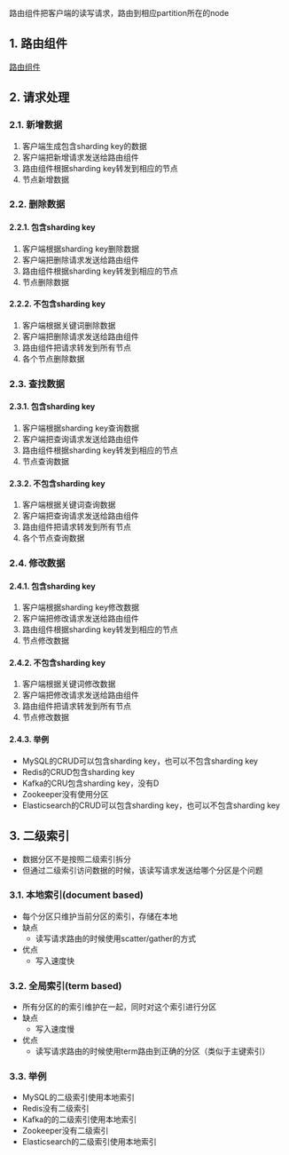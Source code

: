 路由组件把客户端的读写请求，路由到相应partition所在的node

## 1. 路由组件
[路由组件](分布式系统分区之路由组件.md)
## 2. 请求处理

### 2.1. 新增数据
1. 客户端生成包含sharding key的数据
2. 客户端把新增请求发送给路由组件
3. 路由组件根据sharding key转发到相应的节点
4. 节点新增数据
### 2.2. 删除数据
#### 2.2.1. 包含sharding key
1. 客户端根据sharding key删除数据
2. 客户端把删除请求发送给路由组件
3. 路由组件根据sharding key转发到相应的节点
4. 节点删除数据
#### 2.2.2. 不包含sharding key
1. 客户端根据关键词删除数据
2. 客户端把删除请求发送给路由组件
3. 路由组件把请求转发到所有节点
4. 各个节点删除数据
### 2.3. 查找数据
#### 2.3.1. 包含sharding key
1. 客户端根据sharding key查询数据
2. 客户端把查询请求发送给路由组件
3. 路由组件根据sharding key转发到相应的节点
4. 节点查询数据
#### 2.3.2. 不包含sharding key
1. 客户端根据关键词查询数据
2. 客户端把查询请求发送给路由组件
3. 路由组件把请求转发到所有节点
4. 各个节点查询数据
### 2.4. 修改数据
#### 2.4.1. 包含sharding key
1. 客户端根据sharding key修改数据
2. 客户端把修改请求发送给路由组件
3. 路由组件根据sharding key转发到相应的节点
4. 节点修改数据
#### 2.4.2. 不包含sharding key
1. 客户端根据关键词修改数据
2. 客户端把修改请求发送给路由组件
3. 路由组件把请求转发到所有节点
4. 节点修改数据
#### 2.4.3. 举例
- MySQL的CRUD可以包含sharding key，也可以不包含sharding key
- Redis的CRUD包含sharding key
- Kafka的CRU包含sharding key，没有D
- Zookeeper没有使用分区
- Elasticsearch的CRUD可以包含sharding key，也可以不包含sharding key


## 3. 二级索引
- 数据分区不是按照二级索引拆分
- 但通过二级索引访问数据的时候，该读写请求发送给哪个分区是个问题
### 3.1. 本地索引(document based)
- 每个分区只维护当前分区的索引，存储在本地
- 缺点
    - 读写请求路由的时候使用scatter/gather的方式
- 优点
    - 写入速度快
### 3.2. 全局索引(term based)
- 所有分区的的索引维护在一起，同时对这个索引进行分区
- 缺点
    - 写入速度慢
- 优点
    - 读写请求路由的时候使用term路由到正确的分区（类似于主键索引）
### 3.3. 举例
- MySQL的二级索引使用本地索引
- Redis没有二级索引
- Kafka的的二级索引使用本地索引
- Zookeeper没有二级索引
- Elasticsearch的二级索引使用本地索引

